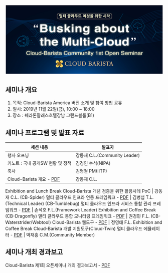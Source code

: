 <p align="center">
  <img src="https://github.com/cloud-barista/docs/blob/master/openseminar/v0.1.0-americano/images/americano.png">
</p>

## 세미나 개요
1. 목적: Cloud-Barista America 버전 소개 및 참여 방법 공유 
2. 일시: 2019년 11월 22일(금), 10:00 ~ 18:00
3. 장소 : 쉐라톤팔래스호텔강남 그랜드볼룸(B1)

## 세미나 프로그램 및 발표 자료

세션 내용 | 발표자
--------------------------------- | ---------------------------------
행사 오프닝 | 강동재 C.L.(Community Leader)
키노트 : 국내 공개SW 현황 및 정책 | 김경인 수석(NIPA)
축사 | 김형철 PM(IITP)
Cloud-Barista 개요 - [PDF](https://github.com/cloud-barista/docs/blob/master/openseminar/v0.1.0-americano/ppt_files/Americano-OpenSeminar-1-Cloud-Barista.pdf) | 강동재 C.L.
Exhibition and Lunch Break
Cloud-Barista 개념 검증을 위한 활용사례 PoC | 강동재 C.L.
(CB-Spider) 멀티 클라우드 인프라 연동 프레임워크 - [PDF](https://github.com/cloud-barista/docs/blob/master/openseminar/v0.1.0-americano/ppt_files/Americano-OpenSeminar-2-CB-Spider.pdf) | 김병섭 T.L.(Technical Leader)
(CB-Tumblebug) 멀티 클라우드 인프라 서비스 통합 관리 프레임워크 - [PDF](https://github.com/cloud-barista/docs/blob/master/openseminar/v0.1.0-americano/ppt_files/Americano-OpenSeminar-3-CB-Tumblebug.pdf) | 손석호 F.L.(Framework Leader)
Exhibition and Coffee Break
(CB-Dragonfly) 멀티 클라우드 통합 모니터링 프레임워크 - [PDF](https://github.com/cloud-barista/docs/blob/master/openseminar/v0.1.0-americano/ppt_files/Americano-OpenSeminar-4-CB-Dragonfly.pdf) | 권경민 F.L.
(CB-Waterstrider/Webtool) Cloud-Barista 웹도구 - [PDF](https://github.com/cloud-barista/docs/blob/master/openseminar/v0.1.0-americano/ppt_files/Americano-OpenSeminar-5-CB-Waterstrider.pdf) | 정영태 F.L.
Exhibition and Coffee Break
Cloud-Barista 개발 지원도구(Cloud-Twin) 멀티 클라우드 에뮬레이터 - [PDF](https://github.com/cloud-barista/docs/blob/master/openseminar/v0.1.0-americano/ppt_files/Americano-OpenSeminar-6-Cloud-Twin.pdf) | 박재홍 C.M.(Community Member)

## 세미나 개최 경과보고
Cloud-Barista 제1회 오픈세미나 개최 결과보고서 - [PDF](https://github.com/cloud-barista/docs/blob/master/openseminar/v0.1.0-americano/Cloud-Barista-1st-%EC%98%A4%ED%94%88%EC%84%B8%EB%AF%B8%EB%82%98-%EA%B0%9C%EC%B5%9C%EA%B2%B0%EA%B3%BC-%EA%B2%BD%EA%B3%BC.pdf)
